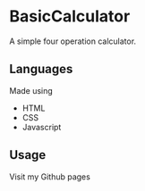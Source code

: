 # BasicCalculator
A simple four operation calculator. 
## Languages
Made using
- HTML
- CSS
- Javascript
## Usage
Visit my Github pages
